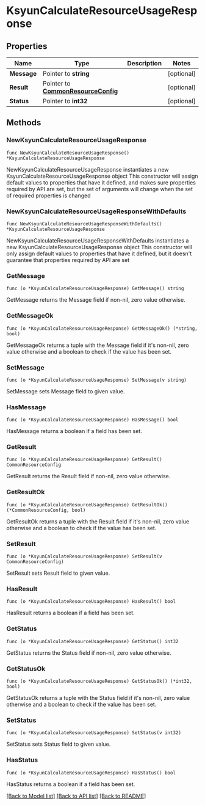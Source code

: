 # KsyunCalculateResourceUsageResponse

## Properties

Name | Type | Description | Notes
------------ | ------------- | ------------- | -------------
**Message** | Pointer to **string** |  | [optional] 
**Result** | Pointer to [**CommonResourceConfig**](CommonResourceConfig.md) |  | [optional] 
**Status** | Pointer to **int32** |  | [optional] 

## Methods

### NewKsyunCalculateResourceUsageResponse

`func NewKsyunCalculateResourceUsageResponse() *KsyunCalculateResourceUsageResponse`

NewKsyunCalculateResourceUsageResponse instantiates a new KsyunCalculateResourceUsageResponse object
This constructor will assign default values to properties that have it defined,
and makes sure properties required by API are set, but the set of arguments
will change when the set of required properties is changed

### NewKsyunCalculateResourceUsageResponseWithDefaults

`func NewKsyunCalculateResourceUsageResponseWithDefaults() *KsyunCalculateResourceUsageResponse`

NewKsyunCalculateResourceUsageResponseWithDefaults instantiates a new KsyunCalculateResourceUsageResponse object
This constructor will only assign default values to properties that have it defined,
but it doesn't guarantee that properties required by API are set

### GetMessage

`func (o *KsyunCalculateResourceUsageResponse) GetMessage() string`

GetMessage returns the Message field if non-nil, zero value otherwise.

### GetMessageOk

`func (o *KsyunCalculateResourceUsageResponse) GetMessageOk() (*string, bool)`

GetMessageOk returns a tuple with the Message field if it's non-nil, zero value otherwise
and a boolean to check if the value has been set.

### SetMessage

`func (o *KsyunCalculateResourceUsageResponse) SetMessage(v string)`

SetMessage sets Message field to given value.

### HasMessage

`func (o *KsyunCalculateResourceUsageResponse) HasMessage() bool`

HasMessage returns a boolean if a field has been set.

### GetResult

`func (o *KsyunCalculateResourceUsageResponse) GetResult() CommonResourceConfig`

GetResult returns the Result field if non-nil, zero value otherwise.

### GetResultOk

`func (o *KsyunCalculateResourceUsageResponse) GetResultOk() (*CommonResourceConfig, bool)`

GetResultOk returns a tuple with the Result field if it's non-nil, zero value otherwise
and a boolean to check if the value has been set.

### SetResult

`func (o *KsyunCalculateResourceUsageResponse) SetResult(v CommonResourceConfig)`

SetResult sets Result field to given value.

### HasResult

`func (o *KsyunCalculateResourceUsageResponse) HasResult() bool`

HasResult returns a boolean if a field has been set.

### GetStatus

`func (o *KsyunCalculateResourceUsageResponse) GetStatus() int32`

GetStatus returns the Status field if non-nil, zero value otherwise.

### GetStatusOk

`func (o *KsyunCalculateResourceUsageResponse) GetStatusOk() (*int32, bool)`

GetStatusOk returns a tuple with the Status field if it's non-nil, zero value otherwise
and a boolean to check if the value has been set.

### SetStatus

`func (o *KsyunCalculateResourceUsageResponse) SetStatus(v int32)`

SetStatus sets Status field to given value.

### HasStatus

`func (o *KsyunCalculateResourceUsageResponse) HasStatus() bool`

HasStatus returns a boolean if a field has been set.


[[Back to Model list]](../README.md#documentation-for-models) [[Back to API list]](../README.md#documentation-for-api-endpoints) [[Back to README]](../README.md)


